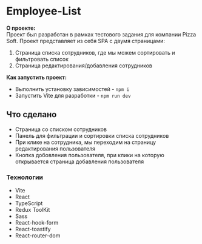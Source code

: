 # Employee-List

**О проекте:**\
 Проект был разработан в рамках тестового задания для компании Pizza Soft.
 Проект представляет из себя SPA с двумя страницами:
 1) Страница списка сотрудников, где мы можем сортировать и фильтровать список
 2) Страница редактирования/добавления сотрудников

**Как запустить проект:**
- Выполнить установку зависимостей - `npm i`
- Запустить Vite для разработки - `npm run dev`

## Что сделано
- Страница со списком сотрудников
- Панель для фильтрации и сортировки списка сотрудников
- При клике на сотрудника, мы переходим на страницу редактирования пользователя
- Кнопка добовления пользователя, при клики на которую открывается страница добавления пользователя

### Технологии
- Vite
- React
- TypeScript
- Redux ToolKit
- Sass
- React-hook-form
- React-toastify
- React-router-dom
